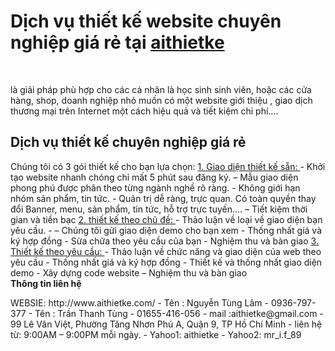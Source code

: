 <h1>Dịch vụ thiết kế website chuyên nghiệp giá rẻ tại <a href="http://aithietke.com">aithietke</a> </h1>
<br/>
<p>là giải pháp phù hợp cho các cá nhân là học sinh sinh viên, hoặc các cửa hàng, shop, doanh nghiệp nhỏ muốn có một 
website giới thiệu , giao dịch thương mại trên Internet  một cách hiệu quả và tiết kiệm chi phí....</p>
<h2> Dịch vụ thiết kế chuyên nghiệp giá rẻ</h2>
Chúng tôi có 3 gói thiết kế cho bạn lựa chọn:  
<a href="hhttp://www.aithietke.com/thiet-ke-website/">1. Giao diện thiết kế sẵn: </a>  
 - Khởi tạo website nhanh chóng chỉ mất 5 phút sau đăng ký. 
 – Mẫu giao diện phong phú được phân theo từng ngành nghề rõ ràng. 
 - Không giới hạn nhóm sản phẩm, tin tức.
 - Quản trị dễ ràng, trực quan. Có toàn quyền thay đổi Banner, menu, sản phẩm, tin tức, hỗ trợ trực tuyến…. 
 – Tiết kiệm thời gian và tiền bạc  
<a href="http://www.aithietke.com/thiet-ke-website/">2. thiết kế theo chủ đề:  </a> 
 - Thảo luận về loại về giao diện bạn yêu cầu. 
 - – Chúng tôi gửi giao diện demo cho bạn xem 
 - Thống nhất giá và ký hợp đồng 
 - Sừa chữa theo yêu cầu của bạn 
 - Nghiệm thu và bàn giao  
<a href="http://www.aithietke.com/thiet-ke-website/">3. Thiết kế theo yêu cầu: </a>
 - Thảo luận về chức năng và giao diện của web theo yêu cầu 
 - Thống nhất giá và ký hợp đồng 
 - Thiết kế và thống nhất giao diện demo 
 - Xây dựng code website – Nghiệm thu và bàn giao
 <br/>
<b>Thông tin liên hệ </b>
 <br/>
   <p> WEBSIE: http://www.aithietke.com/ 
    - Tên : Nguyễn Tùng Lâm 
    - 0936-797-377 
    - Tên : Trần Thanh Tùng 
    - 01655-416-056 
    - mail :aithietke@gmail.com 
    - 99 Lê Văn Việt, Phường Tăng Nhơn Phú A, Quận 9, TP Hồ Chí Minh 
    - liên hệ từ: 9:00AM – 9:00PM mỗi ngày. 
    - Yahoo1: aithietke 
    - Yahoo2: mr_i.f_89</p>
